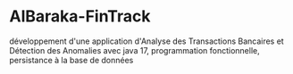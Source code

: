 # AlBaraka-FinTrack
développement d'une application d'Analyse des Transactions Bancaires et Détection des Anomalies avec java 17, programmation fonctionnelle, persistance à la base de données
